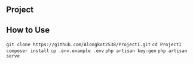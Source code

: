 ## Project 

## How to Use

`git clone https://github.com/Alongkot2538/ProjectI.git`
`cd ProjectI`
`composer install`
`cp .env.example .env`
`php artisan key:gen`
`php artisan serve`